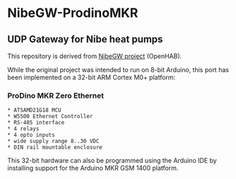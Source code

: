 # NibeGW-ProdinoMKR

## UDP Gateway for Nibe heat pumps

This repository is derived from
[NibeGW project](https://github.com/openhab/openhab-addons/tree/master/bundles/org.openhab.binding.nibeheatpump/contrib/NibeGW/Arduino/NibeGW)
(OpenHAB).

While the original project was intended to run on 8-bit Arduino, this port has been implemented on a 32-bit ARM Cortex M0+ platform:

### ProDino MKR Zero Ethernet

    * ATSAMD21G18 MCU
    * W5500 Ethernet Controller
    * RS-485 interface
    * 4 relays
    * 4 opto inputs
    * wide supply range 8..30 VDC
    * DIN rail mountable enclosure

This 32-bit hardware can also be programmed using the Arduino IDE by installing support for the Arduino MKR GSM 1400 platform.
